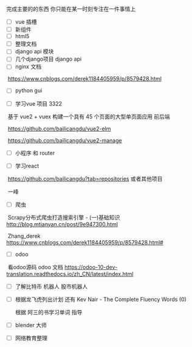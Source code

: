 完成主要的的东西 你只能在某一时刻专注在一件事情上

- [ ] vue 插槽
- [ ] 新组件
- [ ] html5
- [ ] 整理文档
- [ ] django api 模块
- [ ] 几个django项目 django api
- [ ] nginx 文档

​	https://www.cnblogs.com/derek1184405959/p/8579428.html

- [ ] python gui 

- [ ]  学习vue 项目 3322

​	基于 vue2 + vuex 构建一个具有 45 个页面的大型单页面应用 前后端

​	https://github.com/bailicangdu/vue2-elm

​	https://github.com/bailicangdu/vue2-manage

- [ ] 小程序 和 router

- [ ] 学习react

​	https://github.com/bailicangdu?tab=repositories 或者其他项目

​	一峰

- [ ] 爬虫

​	Scrapy分布式爬虫打造搜索引擎 - (一)基础知识 http://blog.mtianyan.cn/post/9e947300.html

​	Zhang_derek https://www.cnblogs.com/derek1184405959/p/8579428.html#

- [ ] odoo

​	看odoo源码 odoo 文档 https://odoo-10-dev-translation.readthedocs.io/zh_CN/latest/index.html








- [ ] 了解比特币 机器人 股市机器人

- [ ] 根据龙飞虎列出计划 还有 Kev Nair - The Complete Fluency Words (0)

  根据 阿三的书学习单词 指导

- [ ] blender 大师










- [ ] 网络教育整理




